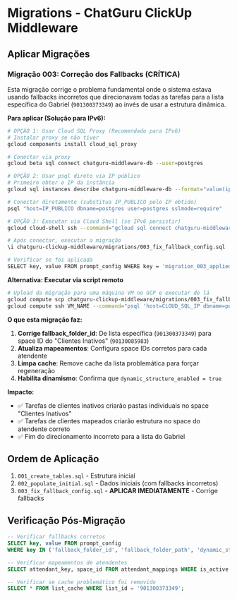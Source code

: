 # Migrations - ChatGuru ClickUp Middleware

## Aplicar Migrações

### Migração 003: Correção dos Fallbacks (CRÍTICA)

Esta migração corrige o problema fundamental onde o sistema estava usando fallbacks incorretos que direcionavam todas as tarefas para a lista específica do Gabriel (`901300373349`) ao invés de usar a estrutura dinâmica.

**Para aplicar (Solução para IPv6):**

```bash
# OPÇÃO 1: Usar Cloud SQL Proxy (Recomendado para IPv6)
# Instalar proxy se não tiver
gcloud components install cloud_sql_proxy

# Conectar via proxy
gcloud beta sql connect chatguru-middleware-db --user=postgres

# OPÇÃO 2: Usar psql direto via IP público
# Primeiro obter o IP da instância
gcloud sql instances describe chatguru-middleware-db --format="value(ipAddresses[0].ipAddress)"

# Conectar diretamente (substitua IP_PUBLICO pelo IP obtido)
psql "host=IP_PUBLICO dbname=postgres user=postgres sslmode=require"

# OPÇÃO 3: Executar via Cloud Shell (se IPv6 persistir)
gcloud cloud-shell ssh --command="gcloud sql connect chatguru-middleware-db --user=postgres"

# Após conectar, executar a migração
\i chatguru-clickup-middleware/migrations/003_fix_fallback_config.sql

# Verificar se foi aplicada
SELECT key, value FROM prompt_config WHERE key = 'migration_003_applied';
```

**Alternativa: Executar via script remoto**

```bash
# Upload da migração para uma máquina VM no GCP e executar de lá
gcloud compute scp chatguru-clickup-middleware/migrations/003_fix_fallback_config.sql VM_NAME:~/
gcloud compute ssh VM_NAME --command="psql 'host=CLOUD_SQL_IP dbname=postgres user=postgres sslmode=require' -f ~/003_fix_fallback_config.sql"
```

**O que esta migração faz:**

1. **Corrige fallback_folder_id**: De lista específica (`901300373349`) para space ID do "Clientes Inativos" (`90130085983`)
2. **Atualiza mapeamentos**: Configura space IDs corretos para cada atendente
3. **Limpa cache**: Remove cache da lista problemática para forçar regeneração
4. **Habilita dinamismo**: Confirma que `dynamic_structure_enabled = true`

**Impacto:**
- ✅ Tarefas de clientes inativos criarão pastas individuais no space "Clientes Inativos"
- ✅ Tarefas de clientes mapeados criarão estrutura no space do atendente correto
- ✅ Fim do direcionamento incorreto para a lista do Gabriel

## Ordem de Aplicação

1. `001_create_tables.sql` - Estrutura inicial
2. `002_populate_initial.sql` - Dados iniciais (com fallbacks incorretos)
3. `003_fix_fallback_config.sql` - **APLICAR IMEDIATAMENTE** - Corrige fallbacks

## Verificação Pós-Migração

```sql
-- Verificar fallbacks corretos
SELECT key, value FROM prompt_config 
WHERE key IN ('fallback_folder_id', 'fallback_folder_path', 'dynamic_structure_enabled');

-- Verificar mapeamentos de atendentes
SELECT attendant_key, space_id FROM attendant_mappings WHERE is_active = true;

-- Verificar se cache problemático foi removido
SELECT * FROM list_cache WHERE list_id = '901300373349';
